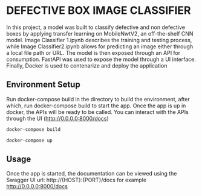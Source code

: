 # DEFECTIVE BOX IMAGE CLASSIFIER

In this project, a model was built to classify defective and non defective boxes by applying transfer learning on MobileNwtV2, an off-the-shelf CNN model. Image Classifier 1.ipynb describes the training and testing process, while Image Classifier2.ipynb allows for predicting an image either through a local file path or URL. The model is then exposed through an API for consumption. FastAPI was used to expose the model through a UI interface. Finally, Docker is used to contenarize and deploy the application

## Environment Setup

Run docker-compose build in the directory to build the environment, after which, run docker-compose build to start the app. Once the app is up in docker, the APIs will be ready to be called. You can interact with the APIs through the UI (http://0.0.0.0:8000/docs)

```bash
docker-compose build
```
```bash
docker-compose up
```

## Usage

Once the app is started, the documentation can be viewed using the Swagger UI url:
 http://{HOST}:{PORT}/docs  for example  http://0.0.0.0:8000/docs

